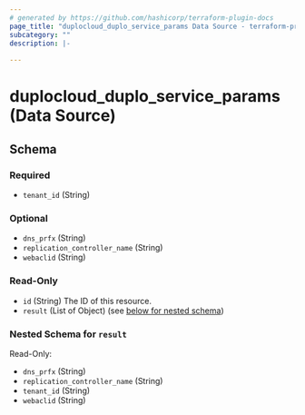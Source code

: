 ```yaml
---
# generated by https://github.com/hashicorp/terraform-plugin-docs
page_title: "duplocloud_duplo_service_params Data Source - terraform-provider-duplocloud"
subcategory: ""
description: |-
  
---
```


# duplocloud_duplo_service_params (Data Source)





<!-- schema generated by tfplugindocs -->
## Schema

### Required

- `tenant_id` (String)

### Optional

- `dns_prfx` (String)
- `replication_controller_name` (String)
- `webaclid` (String)

### Read-Only

- `id` (String) The ID of this resource.
- `result` (List of Object) (see [below for nested schema](#nestedatt--result))

<a id="nestedatt--result"></a>
### Nested Schema for `result`

Read-Only:

- `dns_prfx` (String)
- `replication_controller_name` (String)
- `tenant_id` (String)
- `webaclid` (String)


